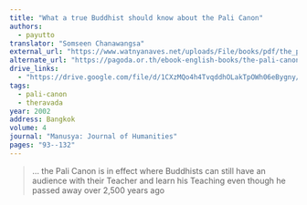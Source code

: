 ```yaml
---
title: "What a true Buddhist should know about the Pali Canon"
authors:
  - payutto
translator: "Somseen Chanawangsa"
external_url: "https://www.watnyanaves.net/uploads/File/books/pdf/the_pali_canon_what_a_buddhist_must_know.pdf"
alternate_url: "https://pagoda.or.th/ebook-english-books/the-pali-canon-what-a-buddhist-must-know-2.html"
drive_links:
  - "https://drive.google.com/file/d/1CXzMQo4h4TvqddhOLakTpOWh06eBygny/view?usp=drivesdk"
tags:
  - pali-canon
  - theravada
year: 2002
address: Bangkok
volume: 4
journal: "Manusya: Journal of Humanities"
pages: "93--132"
---
```


> … the Pali Canon is in effect where Buddhists can still have an audience with their Teacher and learn his Teaching even though he passed away over 2,500 years ago

